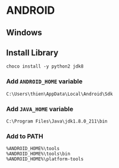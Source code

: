 # ANDROID

## Windows
## Install Library
```
choco install -y python2 jdk8
```

### Add `ANDROID_HOME` variable
```
C:\Users\thien\AppData\Local\Android\Sdk
```

### Add `JAVA_HOME` variable
```
C:\Program Files\Java\jdk1.8.0_211\bin
```

### Add to PATH
```
%ANDROID_HOME%\tools
%ANDROID_HOME%\tools\bin
%ANDROID_HOME%\platform-tools
```
